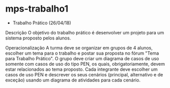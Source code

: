# mps-trabalho1

- Trabalho Prático (26/04/18)

Descrição
    O objetivo do trabalho prático é desenvolver um projeto para um sistema proposto pelos alunos.

Operacionalização
    A turma deve se organizar em grupos de 4 alunos, escolher um tema para o trabalho e postar sua proposta no fórum &#34;Tema para Trabalho Prático&#34;.
    O grupo deve criar um diagrama de casos de uso somente com casos de uso do tipo PEN, os quais, obrigatoriamente, devem estar relacionados ao tema proposto.
   Cada integrante deve escolher um casos de uso PEN e descrever os seus cenários (principal, alternativo e de exceção) usando um diagrama de atividades para cada cenário.